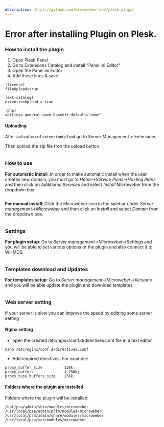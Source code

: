```yaml
---
description: https://github.com/microweber-dev/plesk-plugin
---
```


# Error after installing Plugin on Plesk.

### How to install the plugin

1. Open Plesk Panel
2. Go to Extensions Catalog and install "Panel.ini Editor"
3. Open the Panel.ini Editor
4. Add these lines & save

```
[license]
fileUpload=true

[ext-catalog] 
extensionUpload = true

[php] 
settings.general.open_basedir.default="none"
```

#### Uploading

After activation of `extensionUpload` go to Server Management > Extensions

Then upload the zip file fron the upload button

<figure><img src="https://camo.githubusercontent.com/a8768f9c6af40c6112e0cd8c1a7b80622511f6a97bdf607b42446000b4abc9d7/68747470733a2f2f6d6963726f77656265722e636f6d2f63646e2f706172746e6572732f706c65736b2f75706c6f61645f657874656e73696f6e2e706e67" alt=""><figcaption></figcaption></figure>

### How to use

**For automatic install**: In order to make automatic install when the user creates new domain, you must go to _Home->Service Plans->Hosting Plans_ and then click on _Additional Services_ and select _Install Microweber_ from the dropdown box.

<figure><img src="https://camo.githubusercontent.com/5cdd7899f4edbb39c9e9a9a1d229b33368f7dee4225cb0b2722418a6651858d8/68747470733a2f2f6d6963726f77656265722e636f6d2f63646e2f706172746e6572732f706c65736b2f706c616e2e706e67" alt=""><figcaption></figcaption></figure>

**For manual install**: Click the Microweber icon in the sidebar under _Server management->Microweber_ and then click on _Install_ and select _Domain_ from the dropdown box.

<figure><img src="https://camo.githubusercontent.com/3e42b5a6e44a6ffeeee90e2bfa0e7ff50f2104d6898223e1a6bf66017efcf9e7/68747470733a2f2f6d6963726f77656265722e636f6d2f63646e2f706172746e6572732f706c65736b2f696e7374616c6c2e706e67" alt=""><figcaption></figcaption></figure>

### Settings

**For plugin setup**: Go to _Server management->Microweber->Settings_ and you will be able to set various options of the plugin and also connect it to WHMCS.

<figure><img src="https://camo.githubusercontent.com/592a9845954a685899c1c2be2606716b41ea5c25164c8482439922419ba83340/68747470733a2f2f6d6963726f77656265722e636f6d2f63646e2f706172746e6572732f706c65736b2f73657474696e67732e706e67" alt=""><figcaption></figcaption></figure>

### Templates download and Updates

**For templates setup**: Go to _Server management->Microweber->Versions_ and you will be able update the plugin and download templates

<figure><img src="https://camo.githubusercontent.com/6c95f5e9805ee196bb707ba505fc9066d97d98d654c50549d1bc6533ac71fc21/68747470733a2f2f6d6963726f77656265722e636f6d2f63646e2f706172746e6572732f706c65736b2f76657273696f6e732e706e67" alt=""><figcaption></figcaption></figure>

### Web server setting

If your server is slow you can improve the speed by editting some server setting

#### Nginx setting

* open the created /etc/nginx/conf.d/directives.conf file in a text editor

```
nano /etc/nginx/conf.d/directives.conf
```

* Add required directives. For example:

```
proxy_buffer_size          128k;
proxy_buffers              4 256k;
proxy_busy_buffers_size    256k;
```

#### Folders where the plugin are installed

Folders where the plugin will be installed:

```
/opt/psa/admin/sbin/modules/microweber
/usr/local/psa/admin/plib/modules/microweber
/usr/local/psa/admin/share/modules/microweber
/usr/local/psa/var/modules/microweber
```
